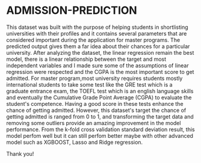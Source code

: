# ADMISSION-PREDICTION
This dataset was built with the purpose of helping students in shortlisting universities with their profiles and it contains several parameters that are considered important during the application for master programs.
The predicted output gives them a far idea about their chances for a particular university.
After analyzing the dataset, the linear regression remain the best model, there is a linear relationship between the target and most independent variables and I made sure some of the assumptions of linear regression were respected and the CGPA is the most important score to get admitted. 
For master program,most university requires students mostly international students to take some test like the GRE test which is a graduate entrance exam, the TOEFL test which is an english language skills and eventually the Cumulative Grade Point Average (CGPA) to evaluate the student's competence.
Having a good score in these tests enhance the chance of getting admitted.
However, this dataset's target the chance of getting admitted is ranged from 0 to 1, and transforming the target data and removing some outliers provide an amazing improvement in the model performance.
From the k-fold cross validation standard deviation result, this model perfom well but it can still perfom better maybe with other advanced model such as XGBOOST, Lasso and Ridge regression.

Thank you!
